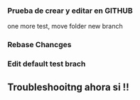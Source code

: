 ### Prueba de crear y editar en GITHUB
one more test, move folder
new branch

### Rebase Chancges
### Edit default test brach
## Troubleshooitng ahora si !!
